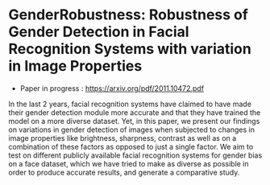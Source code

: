# GenderRobustness: Robustness of Gender Detection in Facial Recognition Systems with variation in Image Properties

  - Paper in progress : https://arxiv.org/pdf/2011.10472.pdf

In the last 2 years, facial recognition systems have claimed to have made their gender detection module more accurate
and that they have trained the model on a more diverse dataset. Yet, in this paper, we present our findings on variations in gender detection of images when subjected to changes in image properties like brightness, sharpness, contrast as
well as on a combination of these factors as opposed to just a single factor. We aim to test on different publicly available facial recognition systems for gender bias on a face dataset, which we have tried to make as diverse as possible in order to produce accurate results, and generate a comparative
study.
